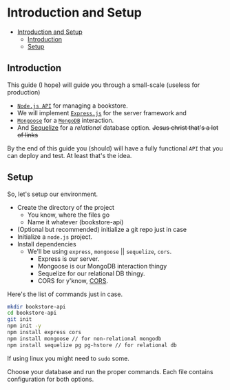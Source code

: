 # Introduction and Setup

<!--toc:start-->

- [Introduction and Setup](#introduction-and-setup)
  - [Introduction](#introduction)
  - [Setup](#setup)

<!--toc:end-->

## Introduction

This guide (I hope) will guide you through a small-scale (useless for production)

- [`Node.js API`](https://nodejs.org/en) for managing a bookstore.
- We will implement [`Express.js`](https://expressjs.com/) for the server framework and
- [`Mongoose`](https://mongoosejs.com/) for a [`MongoDB`](https://www.mongodb.com/) interaction.
- And [Sequelize](https://sequelize.org/) for a _relational_ database option.
  ~~Jesus christ that's a lot of links~~

By the end of this guide you (should) will have a fully functional `API` that you can deploy and test.
At least that's the idea.

## Setup

So, let's setup our environment.

- Create the directory of the project
  - You know, where the files go
  - Name it whatever (bookstore-api)
- (Optional but recommended) initialize a git repo just in case
- Initialize a `node.js` project.
- Install dependencies
  - We'll be using `express`, `mongoose` || `sequelize`, `cors`.
    - Express is our server.
    - Mongoose is our MongoDB interaction thingy
    - Sequelize for our relational DB thingy.
    - CORS for y'know, [CORS](https://aws.amazon.com/what-is/cross-origin-resource-sharing/).

Here's the list of commands just in case.

```sh
mkdir bookstore-api
cd bookstore-api
git init
npm init -y
npm install express cors
npm install mongoose // for non-relational mongodb
npm install sequelize pg pg-hstore // for relational db
```

If using linux you might need to `sudo` some.

Choose your database and run the proper commands.
Each file contains configuration for both options.
